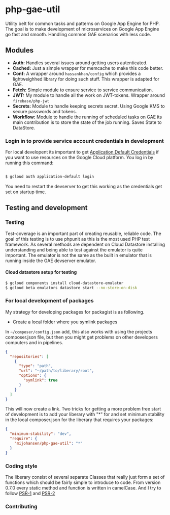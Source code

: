 # php-gae-util
Utility belt for common tasks and patterns on Google App Engine for PHP.
The goal is to make development of microservices on Google App Engine
go fast and smooth. Handling common GAE scenarios with less code.

## Modules
* **Auth:** Handles several issues around getting users autenticated.
* **Cached:** Just a simple wrapper for memcache to make this code better.
* **Conf:** A wrapper around `hassankhan/config` which provides a lightweighhed
library for doing such stuff. This wrapper is adapted for GAE.
* **Fetch:** Simple module to ensure service to service communication.
* **JWT:** My module to handle all the work on JWT-tokens. Wrapper around
`firebase/php-jwt`
* **Secrets:** Module to handle keeping secrets secret. Using Google KMS
to secure passwords and tokens.
* **Workflow:** Module to handle the running of scheduled tasks on GAE
its main contribution is to store the state of the job running. Saves
State to DataStore.



### Login in to provide service account credentials in development

For local developent its important to get [Application Default Credentials]
if you want to use resources on the Google Cloud platform. You log in by
running this command:

```bash

$ gcloud auth application-default login

```

You need to restart the devserver to get this working as the credentials
get set on startup time.

## Testing and development

### Testing
Test-coverage is an important part of creating reusable, reliable code.
The goal of this testing is to use phpunit as this is the most used
PHP test framework. As several methods are dependent on Cloud Datastore installing
understanding and being able to test against the emulator is quite important.
The emulator is not the same as the built in emulator that is running inside the 
GAE devserver emulator.

#### Cloud datastore setup for testing

```bash
$ gcloud components install cloud-datastore-emulator
$ gcloud beta emulators datastore start --no-store-on-disk
```


### For local development of packages

My strategy for developing packages for packagist is as following.

* Create a local folder where you symlink packages

In `~/composer/config.json` add, this also works with using the projects composer.json file, but
then you might get problems on other developers computers and in
pipelines.

```json
{
  "repositories": [
    {
      "type": "path",
      "url": "~/path/to/liberary/root",
      "options": {
        "symlink": true
      }
    }
  ]
}
```

This will now create a link. Two tricks for getting a more problem free
start of development is to add your liberary with "*" for and set minimum
stability in the local composer.json for the liberary that requires your
packages:

```json
{
  "minimum-stability": "dev",
  "require": {
    "mijohansen/php-gae-util": "*"
  }
}
```



### Coding style
The liberary consist of several separate Classes that really just form
a set of functions which should be fairly simple to introduce to code.
From version 0.7.0 every static method and function is written in
camelCase. And I try to follow [PSR-1] and [PSR-2]


[PSR-1]: https://www.php-fig.org/psr/psr-1/
[PSR-2]: https://www.php-fig.org/psr/psr-2/
[Application Default Credentials]: https://cloud.google.com/sdk/gcloud/reference/auth/application-default/login


### Contributing